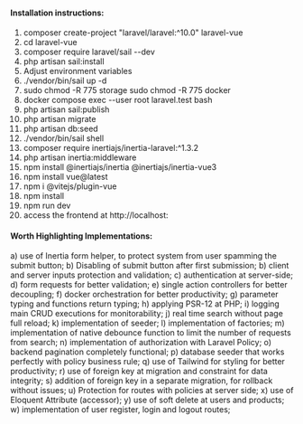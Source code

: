 #### Installation instructions:


1) composer create-project "laravel/laravel:^10.0" laravel-vue
2) cd laravel-vue
3) composer require laravel/sail --dev
4) php artisan sail:install
5) Adjust environment variables
6) ./vendor/bin/sail up -d
7) sudo chmod -R 775 storage
   sudo chmod -R 775 docker
8) docker compose exec --user root laravel.test bash
9) php artisan sail:publish
10) php artisan migrate
11) php artisan db:seed
12) ./vendor/bin/sail shell
13) composer require inertiajs/inertia-laravel:^1.3.2
14) php artisan inertia:middleware
15) npm install @inertiajs/inertia @inertiajs/inertia-vue3
16) npm install vue@latest
17) npm i @vitejs/plugin-vue
18) npm install
19) npm run dev
20) access the frontend at http://localhost:<port>

#### Worth Highlighting Implementations:

a) use of Inertia form helper, to protect system from user spamming the submit button;
b) Disabling of submit button after first submission;
b) client and server inputs protection and validation;
c) authentication at server-side;
d) form requests for better validation;
e) single action controllers for better decoupling;
f) docker orchestration for better productivity;
g) parameter typing and functions return typing;
h) applying PSR-12 at PHP;
i) logging main CRUD executions for monitorability;
j) real time search without page full reload;
k) implementation of seeder;
l) implementation of factories;
m) implementation of native debounce function to limit the number of requests from search;
n) implementation of authorization with Laravel Policy;
o) backend pagination completely functional;
p) database seeder that works perfectly with policy business rule;
q) use of Tailwind for styling for better productivity;
r) use of foreign key at migration and constraint for data integrity;
s) addition of foreign key in a separate migration, for rollback without issues;
u) Protection for routes with policies at server side;
x) use of Eloquent Attribute (accessor);
y) use of soft delete at users and products;
w) implementation of user register, login and logout routes;

